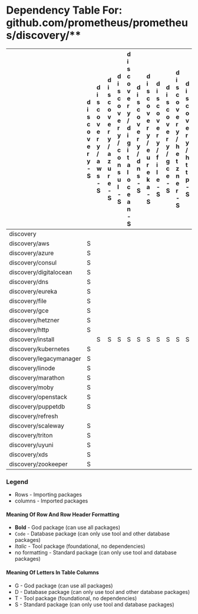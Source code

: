 # Dependency Table For: github.com/prometheus/prometheus/discovery/**

| | d i s c o v e r y - S | d i s c o v e r y / a w s - S | d i s c o v e r y / a z u r e - S | d i s c o v e r y / c o n s u l - S | d i s c o v e r y / d i g i t a l o c e a n - S | d i s c o v e r y / d n s - S | d i s c o v e r y / e u r e k a - S | d i s c o v e r y / f i l e - S | d i s c o v e r y / g c e - S | d i s c o v e r y / h e t z n e r - S | d i s c o v e r y / h t t p - S | d i s c o v e r y / k u b e r n e t e s - S | d i s c o v e r y / l i n o d e - S | d i s c o v e r y / m a r a t h o n - S | d i s c o v e r y / m o b y - S | d i s c o v e r y / o p e n s t a c k - S | d i s c o v e r y / p u p p e t d b - S | d i s c o v e r y / r e f r e s h - S | d i s c o v e r y / s c a l e w a y - S | d i s c o v e r y / t a r g e t g r o u p - S | d i s c o v e r y / t r i t o n - S | d i s c o v e r y / u y u n i - S | d i s c o v e r y / x d s - S | d i s c o v e r y / z o o k e e p e r - S | u t i l / o s u t i l - S | u t i l / s t r u t i l - S | u t i l / t r e e c a c h e - S |
| :- | :- | :- | :- | :- | :- | :- | :- | :- | :- | :- | :- | :- | :- | :- | :- | :- | :- | :- | :- | :- | :- | :- | :- | :- | :- | :- | :- |
| discovery | | | | | | | | | | | | | | | | | | | | S | | | | | | | |
| discovery/aws | S | | | | | | | | | | | | | | | | | S | | S | | | | | | S | |
| discovery/azure | S | | | | | | | | | | | | | | | | | S | | S | | | | | | S | |
| discovery/consul | S | | | | | | | | | | | | | | | | | | | S | | | | | | S | |
| discovery/digitalocean | S | | | | | | | | | | | | | | | | | S | | S | | | | | | | |
| discovery/dns | S | | | | | | | | | | | | | | | | | S | | S | | | | | | | |
| discovery/eureka | S | | | | | | | | | | | | | | | | | S | | S | | | | | | S | |
| discovery/file | S | | | | | | | | | | | | | | | | | | | S | | | | | | | |
| discovery/gce | S | | | | | | | | | | | | | | | | | S | | S | | | | | | S | |
| discovery/hetzner | S | | | | | | | | | | | | | | | | | S | | S | | | | | | S | |
| discovery/http | S | | | | | | | | | | | | | | | | | S | | S | | | | | | | |
| discovery/install | | S | S | S | S | S | S | S | S | S | S | S | S | S | S | S | S | | S | | S | S | S | S | | | |
| discovery/kubernetes | S | | | | | | | | | | | | | | | | | | | S | | | | | | S | |
| discovery/legacymanager | S | | | | | | | | | | | | | | | | | | | S | | | | | | | |
| discovery/linode | S | | | | | | | | | | | | | | | | | S | | S | | | | | | | |
| discovery/marathon | S | | | | | | | | | | | | | | | | | S | | S | | | | | | S | |
| discovery/moby | S | | | | | | | | | | | | | | | | | S | | S | | | | | | S | |
| discovery/openstack | S | | | | | | | | | | | | | | | | | S | | S | | | | | | S | |
| discovery/puppetdb | S | | | | | | | | | | | | | | | | | S | | S | | | | | | S | |
| discovery/refresh | | | | | | | | | | | | | | | | | | | | S | | | | | | | |
| discovery/scaleway | S | | | | | | | | | | | | | | | | | S | | S | | | | | | | |
| discovery/triton | S | | | | | | | | | | | | | | | | | S | | S | | | | | | | |
| discovery/uyuni | S | | | | | | | | | | | | | | | | | S | | S | | | | | | | |
| discovery/xds | S | | | | | | | | | | | | | | | | | | | S | | | | | S | S | |
| discovery/zookeeper | S | | | | | | | | | | | | | | | | | | | S | | | | | | S | S |

### Legend

* Rows - Importing packages
* columns - Imported packages


#### Meaning Of Row And Row Header Formatting

* **Bold** - God package (can use all packages)
* `Code` - Database package (can only use tool and other database packages)
* _Italic_ - Tool package (foundational, no dependencies)
* no formatting - Standard package (can only use tool and database packages)


#### Meaning Of Letters In Table Columns

* G - God package (can use all packages)
* D - Database package (can only use tool and other database packages)
* T - Tool package (foundational, no dependencies)
* S - Standard package (can only use tool and database packages)
